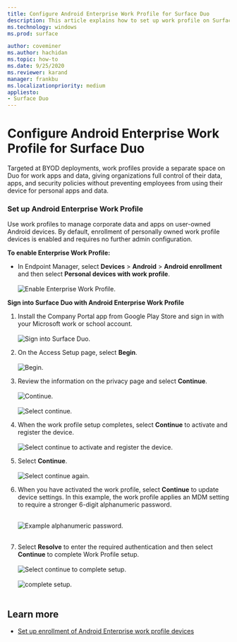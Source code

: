 ```yaml
---
title: Configure Android Enterprise Work Profile for Surface Duo
description: This article explains how to set up work profile on Surface Duo.
ms.technology: windows
ms.prod: surface

author: coveminer
ms.author: hachidan
ms.topic: how-to
ms.date: 9/25/2020
ms.reviewer: karand
manager: frankbu
ms.localizationpriority: medium
appliesto:
- Surface Duo
---
```


# Configure Android Enterprise Work Profile for Surface Duo

Targeted at  BYOD deployments, work profiles provide a separate space on Duo for work apps and data, giving organizations full control of their data, apps, and security policies without preventing employees from using their device for personal apps and data.

### Set up Android Enterprise Work Profile

Use work profiles to manage corporate data and apps on user-owned Android devices. By default, enrollment of personally owned work profile devices is enabled and requires no further admin configuration.  

**To enable Enterprise Work Profile:**

- In Endpoint Manager, select **Devices** > **Android** > **Android enrollment** and then select **Personal devices with work profile**.
<br><br>
 ![Enable Enterprise Work Profile.](images/enroll-start.png)

 
**Sign into Surface Duo with Android Enterprise Work Profile**

1. Install the Company Portal app from Google Play Store and sign in with your Microsoft work or school account.<br><br>
![Sign into Surface Duo.](images/duo-wp-1.png)
 
2. On the Access Setup page, select **Begin**.<br><br>
![Begin.](images/duo-wp-2.png)

3. Review the information on the privacy page and select **Continue**.<br><br>
 ![Continue.](images/duo-wp-3.png)
<br><br>
 ![Select continue.](images/duo-wp-4.png)
 
4. When the work profile setup completes, select **Continue** to activate and register the device.<br><br>
 ![Select continue to activate and register the device.](images/duo-wp-5.png)

5. Select **Continue**.<br><br>
 ![Select continue again.](images/duo-wp-6.png)

6. When you have activated the work profile, select **Continue** to update device settings. In this example, the work profile applies an MDM setting to require a stronger 6-digit alphanumeric password. <br><br>

     ![Example alphanumeric password.](images/duo-wp-7.png)<br><br>
7. Select **Resolve** to enter the required authentication and then select **Continue** to complete Work Profile setup. <br><br>
     ![Select continue to complete setup.](images/duo-wp-8.png)<br><br>
     ![complete setup.](images/duo-wp-9.png)<br><br>

## Learn more

- [Set up enrollment of Android Enterprise work profile devices](/mem/intune/enrollment/android-work-profile-enroll)

